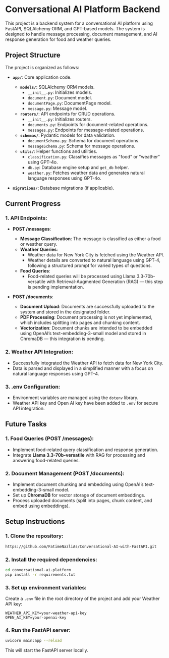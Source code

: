 # Conversational AI Platform Backend

This project is a backend system for a conversational AI platform using FastAPI, SQLAlchemy ORM, and GPT-based models. The system is designed to handle message processing, document management, and AI response generation for food and weather queries.

## Project Structure

The project is organized as follows:

- **`app/`**: Core application code.
  - **`models/`**: SQLAlchemy ORM models.
    - `__init__.py`: Initializes models.
    - `document.py`: Document model.
    - `documentPage.py`: DocumentPage model.
    - `message.py`: Message model.
  - **`routers/`**: API endpoints for CRUD operations.
    - `__init__.py`: Initializes routers.
    - `documents.py`: Endpoints for document-related operations.
    - `messages.py`: Endpoints for message-related operations.
  - **`schemas/`**: Pydantic models for data validation.
    - `documentSchema.py`: Schema for document operations.
    - `messageSchema.py`: Schema for message operations.
  - **`utils/`**: Helper functions and utilities.
    - `classification.py`: Classifies messages as "food" or "weather" using GPT-4o.
    - `db.py`: Database engine setup and `get_db` helper.
    - `weather.py`: Fetches weather data and generates natural language responses using GPT-4o.

- **`migrations/`**: Database migrations (if applicable).


## Current Progress

### 1. **API Endpoints**:

- **POST /messages**: 
  - **Message Classification**: The message is classified as either a food or weather query.
  - **Weather Queries**: 
    - Weather data for New York City is fetched using the Weather API.
    - Weather details are converted to natural language using GPT-4, following a structured prompt for varied types of questions.
  - **Food Queries**: 
    - Food-related queries will be processed using Llama 3.3-70b-versatile with Retrieval-Augmented Generation (RAG) — this step is pending implementation.

- **POST /documents**:
  - **Document Upload**: Documents are successfully uploaded to the system and stored in the designated folder.
  - **PDF Processing**: Document processing is not yet implemented, which includes splitting into pages and chunking content.
  - **Vectorization**: Document chunks are intended to be embedded using OpenAI’s text-embedding-3-small model and stored in ChromaDB — this integration is pending.

### 2. **Weather API Integration**:
- Successfully integrated the Weather API to fetch data for New York City.
- Data is parsed and displayed in a simplified manner with a focus on natural language responses using GPT-4.

### 3. **.env Configuration**:
- Environment variables are managed using the `dotenv` library.
- Weather API key and Open AI key have been added to `.env` for secure API integration.

## Future Tasks

### 1. **Food Queries (POST /messages)**:
   - Implement food-related query classification and response generation.
   - Integrate **Llama 3.3-70b-versatile** with RAG for processing and answering food-related queries.

### 2. **Document Management (POST /documents)**:
   - Implement document chunking and embedding using OpenAI’s text-embedding-3-small model.
   - Set up **ChromaDB** for vector storage of document embeddings.
   - Process uploaded documents (split into pages, chunk content, and embed using embeddings).

## Setup Instructions

### 1. Clone the repository:
```bash
https://github.com/FatimeNazliAs/Conversational-AI-with-FastAPI.git

```

### 2. Install the required dependencies:
```bash
cd conversational-ai-platform
pip install -r requirements.txt
```

### 3. Set up environment variables:
Create a `.env` file in the root directory of the project and add your Weather API key:
```text
WEATHER_API_KEY=your-weather-api-key
OPEN_AI_KEY=your-openai-key
```

### 4. Run the FastAPI server:
```bash
uvicorn main:app --reload
```
This will start the FastAPI server locally.


